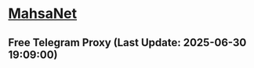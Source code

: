 
# [MahsaNet](https://t.me/mahsa_net)
## Free Telegram Proxy (Last Update: 2025-06-30 19:09:00)

    